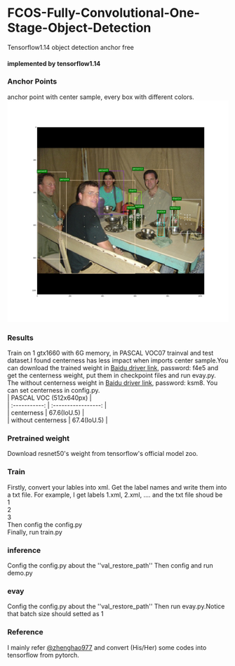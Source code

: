 # FCOS-Fully-Convolutional-One-Stage-Object-Detection
Tensorflow1.14  object detection  anchor free

####  implemented by tensorflow1.14  

### Anchor Points  
anchor point with center sample, every box with different colors.  
![](assets1/000050.jpg)  
### Results  
Train on 1 gtx1660 with 6G memory, in PASCAL VOC07 trainval and test dataset.I found centerness has less impact when imports center sample.You can download the trained weight in [Baidu driver link](https://pan.baidu.com/s/1aKO__bFwIL3-oip5y_Fr2g ), password: f4e5 and get the centerness weight, put them in checkpoint files and run evay.py. The without centerness weight in [Baidu driver link](https://pan.baidu.com/s/1YX0QhMEL2oyf42QuSwA4-g ), password: ksm8. You can set centerness in config.py.  
| PASCAL VOC (512x640px)       |  
| :-----------: | :-----------------: |  
|     centerness      |      67.6(IoU.5)        |  
|     without centerness      |      67.4(IoU.5)        |  

### Pretrained weight  
Download resnet50's weight from tensorflow's official model zoo.

### Train  
Firstly, convert your lables into xml. Get the label names and write them into a txt file. For example, I get labels 1.xml, 2.xml, .... and the txt file shoud be  
1  
2  
3  
Then config the config.py  
Finally, run train.py  

### inference  
Config the config.py about the ''val_restore_path'' Then config and run demo.py  

### evay  
Config the config.py about the ''val_restore_path'' Then  run evay.py.Notice that batch size should setted as 1  

### Reference  
I mainly refer [@zhenghao977](https://github.com/zhenghao977/FCOS-PyTorch-37.2AP) and convert (His/Her) some codes into tensorflow from pytorch.
